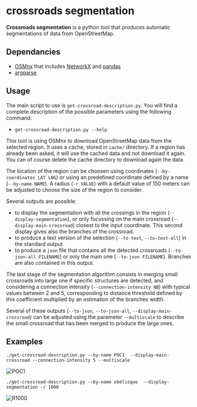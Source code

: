 # crossroads segmentation

**Crossroads segmentation** is a python tool that produces automatic segmentations of data from OpenStreetMap.

## Dependancies

* [OSMnx](https://osmnx.readthedocs.io/) that includes [NetworkX](https://networkx.org/) and [pandas](https://osmnx.readthedocs.io/)
* [argparse](https://docs.python.org/3/library/argparse.html)

## Usage

The main script to use is ```get-crossroad-description.py```. You will find a complete description of the possible parameters using the following command:

* ```get-crossroad-description.py --help```

This tool is using OSMnx to download OpenStreetMap data from the selected region. It uses a cache, stored in ```cache/``` directory. If a region has already been asked, it will use the cached data and not download it again. You can of course delete the cache directory to download again the data.

The location of the region can be choosen using coordinates (```--by-coordinates LAT LNG```) or using an predefined coordinate defined by a name (```--by-name NAME```). A radius (```-r VALUE```) with a default value of 150 meters can be adjusted to choose the size of the region to consider.

Several outputs are possible:

* to display the segmentation with all the crossings in the region (```--display-segmentation```), or only focussing on the main crossroad (```--display-main-crossroad```) closest to the input coordinate. This second display gives also the branches of the crossroad.
* to produce a text version of the selection (```--to-text```, ```--to-text-all```) in the standard output
* to produce a ```json``` file that contains all the detected crossroads (```--to-json-all FILENAME```) or only the main one (```--to-json FILENAME```). Branches are also contained in this output.

The last stage of the segmentation algorithm consists in merging small crossroads into large one if specific structures are detected, and considering a connection intensity (```--connection-intensity NB```) with typical values between 2 and 5, corresponding to distance threshold defined by this coefficient multiplied by an estimation of the branches width.


Several of these outputs (```--to-json```, ```--to-json-all```, ```--display-main-crossroad```) can be adjusted using the parameter ```--multiscale``` to describe the small crossroad that has been merged to produce the large ones.


## Examples


```./get-crossroad-description.py --by-name POC1  --display-main-crossroad --connection-intensity 5 --multiscale```

![POC1](images/POC1.png)


```./get-crossroad-description.py --by-name obélisque  --display-segmentation -r 1000```

![R1000](images/R1000.png)


